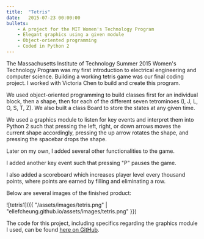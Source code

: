 ```yaml
---
title:  "Tetris"
date:   2015-07-23 00:00:00
bullets:
    - A project for the MIT Women's Technology Program
    - Elegant graphics using a given module
    - Object-oriented programming
    - Coded in Python 2
---
```

The Massachusetts Institute of Technology Summer 2015 Women's Technology Program was my first introduction to electrical engineering and computer science. Building a working tetris game was our final coding project. I worked with Victoria Chen to build and create this program.

We used object-oriented programming to build classes first for an individual block, then a shape, then for each of the different seven tetrominoes (I, J, L, O, S, T, Z). We also built a class Board to store the states at any given time.

We used a graphics module to listen for key events and interpret them into Python 2 such that pressing the left, right, or down arrows moves the current shape accordingly, pressing the up arrow rotates the shape, and pressing the spacebar drops the shape.

Later on my own, I added several other functionalities to the game.

I added another key event such that pressing "P" pauses the game.

I also added a scoreboard which increases player level every thousand points, where points are earned by filling and eliminating a row.

Below are several images of the finished product:

![tetris1]({{ "/assets/images/tetris.png" | "ellefcheung.github.io/assets/images/tetris.png" }})


The code for this project, including specifics regarding the graphics module I used, can be found [here on GitHub](https://github.com/ellefcheung/tetris).